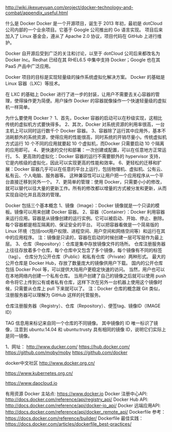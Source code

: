 http://wiki.jikexueyuan.com/project/docker-technology-and-combat/appendix_useful.html

什么是 Docker
Docker 是一个开源项目，诞生于 2013 年初，最初是 dotCloud 公司内部的一个业余项目。它基于 Google 公司推出的 Go 语言实现。 项目后来加入了 Linux 基金会，遵从了 Apache 2.0 协议，项目代码在 GitHub 上进行维护。

Docker 自开源后受到广泛的关注和讨论，以至于 dotCloud 公司后来都改名为 Docker Inc。Redhat 已经在其 RHEL6.5 中集中支持 Docker；Google 也在其 PaaS 产品中广泛应用。

Docker 项目的目标是实现轻量级的操作系统虚拟化解决方案。 Docker 的基础是 Linux 容器（LXC）等技术。

在 LXC 的基础上 Docker 进行了进一步的封装，让用户不需要去关心容器的管理，使得操作更为简便。用户操作 Docker 的容器就像操作一个快速轻量级的虚拟机一样简单。


为什么要使用 Docker？
1、首先，Docker 容器的启动可以在秒级实现，这相比传统的虚拟机方式要快得多。 
2、其次，Docker 对系统资源的利用率很高，一台主机上可以同时运行数千个 Docker 容器。
3、容器除了运行其中应用外，基本不消耗额外的系统资源，使得应用的性能很高，同时系统的开销尽量小。传统虚拟机方式运行 10 个不同的应用就要起 10 个虚拟机，而Docker 只需要启动 10 个隔离的应用即可。
4、更快速的交付和部署：一次创建或配置，可以在任意地方正常运行。
5、更高效的虚拟化：Docker 容器的运行不需要额外的 hypervisor 支持，它是内核级的虚拟化，因此可以实现更高的性能和效率。
6、更轻松的迁移和扩展：Docker 容器几乎可以在任意的平台上运行，包括物理机、虚拟机、公有云、私有云、个人电脑、服务器等。 这种兼容性可以让用户把一个应用程序从一个平台直接迁移到另外一个。
7、更简单的管理：使用 Docker，只需要小小的修改，就可以替代以往大量的更新工作。所有的修改都以增量的方式被分发和更新，从而实现自动化并且高效的管理。




Docker 包括三个基本概念
1、镜像（Image）：Docker 镜像就是一个只读的模板。镜像可以用来创建 Docker 容器。
2、容器（Container）：Docker 利用容器来运行应用。容器是从镜像创建的运行实例。它可以被启动、开始、停止、删除。每个容器都是相互隔离的、保证安全的平台。
可以把容器看做是一个简易版的 Linux 环境（包括root用户权限、进程空间、用户空间和网络空间等）和运行在其中的应用程序。
注：镜像是只读的，容器在启动的时候创建一层可写层作为最上层。
3、仓库（Repository）：仓库是集中存放镜像文件的场所。
仓库注册服务器上往往存放着多个仓库，每个仓库中又包含了多个镜像，每个镜像有不同的标签（tag）。
仓库分为公开仓库（Public）和私有仓库（Private）两种形式。
最大的公开仓库是 Docker Hub，存放了数量庞大的镜像供用户下载。 国内的公开仓库包括 Docker Pool 等，可以提供大陆用户更稳定快速的访问。
当然，用户也可以在本地网络内创建一个私有仓库。
当用户创建了自己的镜像之后就可以使用 push 命令将它上传到公有或者私有仓库，这样下次在另外一台机器上使用这个镜像时候，只需要从仓库上 pull 下来就可以了。
注：Docker 仓库的概念跟 Git 类似，注册服务器可以理解为 GitHub 这样的托管服务。

仓库注册服务器（Registry）、仓库（Repository）、便签tag、镜像ID（IMAGE ID）

TAG 信息用来标记来自同一个仓库的不同镜像。
其中镜像的 ID 唯一标识了镜像，注意到 ubuntu:14.04 和 ubuntu:trusty 具有相同的镜像 ID，说明它们实际上是同一镜像。








1、网址：
http://www.ducker.com/
https://hub.docker.com/
https://github.com/moby/moby
https://github.com/docker


docker中文社区
http://www.docker.org.cn/

https://www.kubernetes.org.cn/


https://www.daocloud.io



有用资源
Docker 主站点: https://www.docker.io
Docker 注册中心API: http://docs.docker.com/reference/api/registry_api/
Docker Hub API: http://docs.docker.com/reference/api/docker-io_api/
Docker 远端应用API: http://docs.docker.com/reference/api/docker_remote_api/
Dockerfile 参考：https://docs.docker.com/reference/builder/
Dockerfile 最佳实践：https://docs.docker.com/articles/dockerfile_best-practices/




